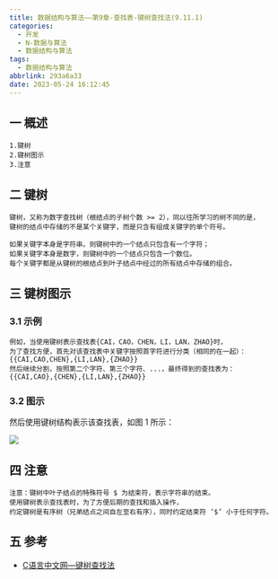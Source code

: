 ```yaml
---
title: 数据结构与算法——第9章-查找表-键树查找法(9.11.1)
categories:
  - 开发
  - N-数据与算法
  - 数据结构与算法
tags:
  - 数据结构与算法
abbrlink: 293a6a33
date: 2023-05-24 16:12:45
---
```

## 一 概述

```
1.键树
2.键树图示
3.注意
```

<!--more-->

## 二 键树

```
键树，又称为数字查找树（根结点的子树个数 >= 2），同以往所学习的树不同的是，
键树的结点中存储的不是某个关键字，而是只含有组成关键字的单个符号。

如果关键字本身是字符串，则键树中的一个结点只包含有一个字符；
如果关键字本身是数字，则键树中的一个结点只包含一个数位。
每个关键字都是从键树的根结点到叶子结点中经过的所有结点中存储的组合。
```

## 三 键树图示

### 3.1 示例

```
例如，当使用键树表示查找表{CAI，CAO，CHEN，LI，LAN，ZHAO}时，
为了查找方便，首先对该查找表中关键字按照首字符进行分类（相同的在一起）：
{{CAI,CAO,CHEN},{LI,LAN},{ZHAO}}
然后继续分割，按照第二个字符、第三个字符、...，最终得到的查找表为：
{{CAI,CAO},{CHEN},{LI,LAN},{ZHAO}}
```

### 3.2 图示

然后使用键树结构表示该查找表，如图 1 所示：

![][1]

## 四 注意

```
注意：键树中叶子结点的特殊符号 $ 为结束符，表示字符串的结束。
使用键树表示查找表时，为了方便后期的查找和插入操作，
约定键树是有序树（兄弟结点之间自左至右有序），同时约定结束符 ‘$’ 小于任何字符。
```


## 五 参考

* [C语言中文网—键树查找法](https://c.biancheng.net/view/vip_3436.html)


[1]:https://cdn.jsdelivr.net/gh/PGzxc/CDN/blog-data-struct-basic/ds-chap9-11-1-1.png






